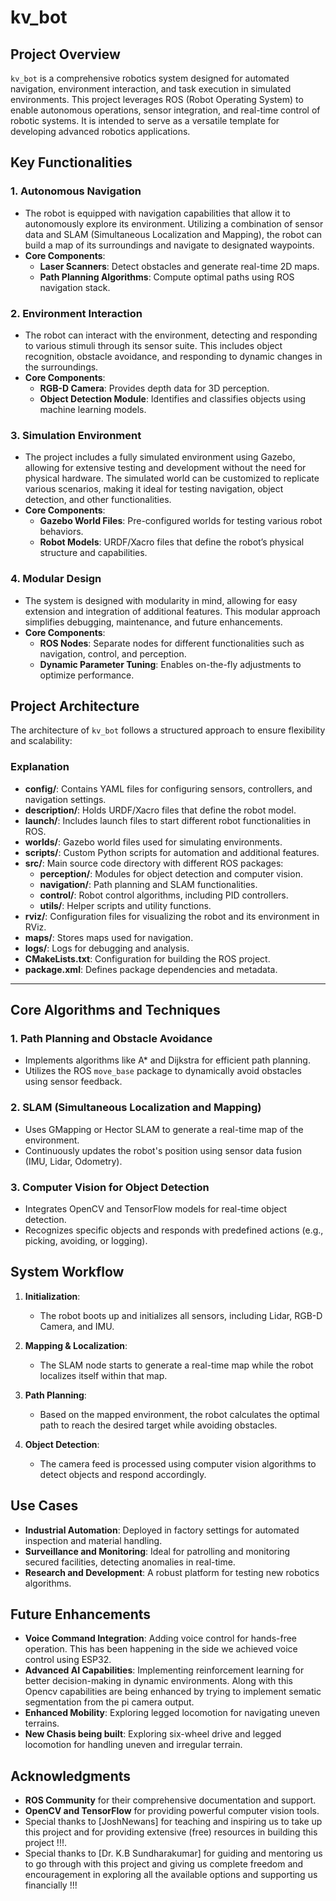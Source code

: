 # kv_bot

## Project Overview

`kv_bot` is a comprehensive robotics system designed for automated navigation, environment interaction, and task execution in simulated environments. This project leverages ROS (Robot Operating System) to enable autonomous operations, sensor integration, and real-time control of robotic systems. It is intended to serve as a versatile template for developing advanced robotics applications.

## Key Functionalities

### 1. Autonomous Navigation
- The robot is equipped with navigation capabilities that allow it to autonomously explore its environment. Utilizing a combination of sensor data and SLAM (Simultaneous Localization and Mapping), the robot can build a map of its surroundings and navigate to designated waypoints.
- **Core Components**:
  - **Laser Scanners**: Detect obstacles and generate real-time 2D maps.
  - **Path Planning Algorithms**: Compute optimal paths using ROS navigation stack.

### 2. Environment Interaction
- The robot can interact with the environment, detecting and responding to various stimuli through its sensor suite. This includes object recognition, obstacle avoidance, and responding to dynamic changes in the surroundings.
- **Core Components**:
  - **RGB-D Camera**: Provides depth data for 3D perception.
  - **Object Detection Module**: Identifies and classifies objects using machine learning models.

### 3. Simulation Environment
- The project includes a fully simulated environment using Gazebo, allowing for extensive testing and development without the need for physical hardware. The simulated world can be customized to replicate various scenarios, making it ideal for testing navigation, object detection, and other functionalities.
- **Core Components**:
  - **Gazebo World Files**: Pre-configured worlds for testing various robot behaviors.
  - **Robot Models**: URDF/Xacro files that define the robot’s physical structure and capabilities.

### 4. Modular Design
- The system is designed with modularity in mind, allowing for easy extension and integration of additional features. This modular approach simplifies debugging, maintenance, and future enhancements.
- **Core Components**:
  - **ROS Nodes**: Separate nodes for different functionalities such as navigation, control, and perception.
  - **Dynamic Parameter Tuning**: Enables on-the-fly adjustments to optimize performance.

## Project Architecture

The architecture of `kv_bot` follows a structured approach to ensure flexibility and scalability:
### Explanation
- **config/**: Contains YAML files for configuring sensors, controllers, and navigation settings.
- **description/**: Holds URDF/Xacro files that define the robot model.
- **launch/**: Includes launch files to start different robot functionalities in ROS.
- **worlds/**: Gazebo world files used for simulating environments.
- **scripts/**: Custom Python scripts for automation and additional features.
- **src/**: Main source code directory with different ROS packages:
  - **perception/**: Modules for object detection and computer vision.
  - **navigation/**: Path planning and SLAM functionalities.
  - **control/**: Robot control algorithms, including PID controllers.
  - **utils/**: Helper scripts and utility functions.
- **rviz/**: Configuration files for visualizing the robot and its environment in RViz.
- **maps/**: Stores maps used for navigation.
- **logs/**: Logs for debugging and analysis.
- **CMakeLists.txt**: Configuration for building the ROS project.
- **package.xml**: Defines package dependencies and metadata.

---

## Core Algorithms and Techniques

### 1. Path Planning and Obstacle Avoidance
- Implements algorithms like A* and Dijkstra for efficient path planning.
- Utilizes the ROS `move_base` package to dynamically avoid obstacles using sensor feedback.

### 2. SLAM (Simultaneous Localization and Mapping)
- Uses GMapping or Hector SLAM to generate a real-time map of the environment.
- Continuously updates the robot's position using sensor data fusion (IMU, Lidar, Odometry).

### 3. Computer Vision for Object Detection
- Integrates OpenCV and TensorFlow models for real-time object detection.
- Recognizes specific objects and responds with predefined actions (e.g., picking, avoiding, or logging).

## System Workflow

1. **Initialization**:
   - The robot boots up and initializes all sensors, including Lidar, RGB-D Camera, and IMU.
   
2. **Mapping & Localization**:
   - The SLAM node starts to generate a real-time map while the robot localizes itself within that map.
   
3. **Path Planning**:
   - Based on the mapped environment, the robot calculates the optimal path to reach the desired target while avoiding obstacles.
   
4. **Object Detection**:
   - The camera feed is processed using computer vision algorithms to detect objects and respond accordingly.

## Use Cases

- **Industrial Automation**: Deployed in factory settings for automated inspection and material handling.
- **Surveillance and Monitoring**: Ideal for patrolling and monitoring secured facilities, detecting anomalies in real-time.
- **Research and Development**: A robust platform for testing new robotics algorithms.

## Future Enhancements

- **Voice Command Integration**: Adding voice control for hands-free operation. This has been happening in the side we achieved voice control using ESP32.
- **Advanced AI Capabilities**: Implementing reinforcement learning for better decision-making in dynamic environments. Along with this Opencv capabilities are being enhanced by trying to implement sematic segmentation from the pi camera output.
- **Enhanced Mobility**: Exploring legged locomotion for navigating uneven terrains.
- **New Chasis being built**: Exploring six-wheel drive and legged locomotion for handling uneven and irregular terrain.

## Acknowledgments

- **ROS Community** for their comprehensive documentation and support.
- **OpenCV and TensorFlow** for providing powerful computer vision tools.
- Special thanks to [JoshNewans] for teaching and inspiring us to take up this project and for providing extensive (free) resources in building this project !!!.
- Special thanks to [Dr. K.B Sundharakumar] for guiding and mentoring us to go through with this project and giving us complete freedom and encouragement in exploring all the available options and supporting us financially !!!
